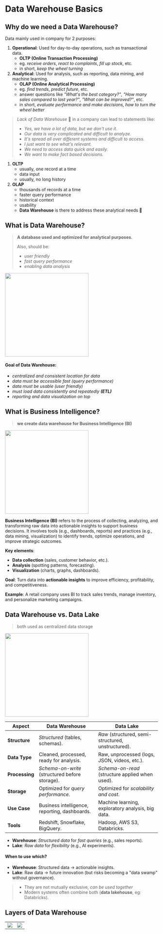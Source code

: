 # Data Warehouse Basics

## Why do we need a Data Warehouse?

Data mainly used in company for 2 purposes:

1. **Operational**: Used for day-to-day operations, such as transactional data.
   - **OLTP (Online Transaction Processing)**
   - eg. _receive orders_, _react to complaints_, _fill up stock_, etc.
   - in short, _keep the wheel turning_
2. **Analytical**: Used for analysis, such as reporting, data mining, and machine learning.
   - **OLAP (Online Analytical Processing)**
   - eg. _find trends_, _predict future_, etc.
   - answer questions like _"What's the best category?"_, _"How many sales compared to last year?"_, _"What can be improved?"_, etc.
   - in short, _evaluate performance and make decisions, how to turn the wheel better_

> _Lack of Data Warehouse_ :ghost: in a company can lead to statements like:
>
> - _Yes, we have a lot of data, but we don't use it._
> - _Our data is very complicated and difficult to analyze._
> - _It's spread all over different systems and difficult to access._
> - _I just want to see what's relevant._
> - _We need to access data quick and easily._
> - _We want to make fact based decisions._

1. **OLTP**
   - usually, one record at a time
   - data input
   - usually, no long history
2. **OLAP**
   - thousands of records at a time
   - faster query performance
   - historical context
   - usability
   - **Data Warehouse** is there to address these analytical needs :star2:

## What is Data Warehouse?

> **A database used and optimized for analytical purposes.**
>
> Also, should be:
>
> - _user friendly_
> - _fast query performance_
> - _enabling data analysis_

<p>
   <img src="https://github.com/user-attachments/assets/97262f7e-4e71-4f49-bdc5-80a06a7f925d" height=275>
</p>

#### Goal of Data Warehouse:

- _centralized and consistent location for data_
- _data must be accessible fast (query performance)_
- _data must be usable (user friendly)_
- _must load data consistently and repeatedly **(ETL)**_
- _reporting and data visualization on top_

## What is Business Intelligence?

> **we create data warehouse for Business Intelligence (BI)**

<p>
    <img src="https://github.com/user-attachments/assets/0bb217a6-4e95-467b-828b-ab1121f71187" height=275>
</p>

**Business Intelligence (BI)** refers to the process of collecting, analyzing, and transforming raw data into actionable insights to support business decisions. It involves tools (e.g., dashboards, reports) and practices (e.g., data mining, visualization) to identify trends, optimize operations, and improve strategic outcomes.

**Key elements**:

- **Data collection** (sales, customer behavior, etc.).
- **Analysis** (spotting patterns, forecasting).
- **Visualization** (charts, graphs, dashboards).

**Goal**: Turn data into **actionable insights** to improve efficiency, profitability, and competitiveness.

**Example**: A retail company uses BI to track sales trends, manage inventory, and personalize marketing campaigns.

## Data Warehouse vs. Data Lake

> both used as centralized data storage

<p>
    <img src="https://github.com/user-attachments/assets/189ea474-2717-49a1-b111-031cbd5657e6" height=275>
</p>

| **Aspect**     | **Data Warehouse**                             | **Data Lake**                                      |
| -------------- | ---------------------------------------------- | -------------------------------------------------- |
| **Structure**  | _Structured_ (tables, schemas).                | _Raw_ (structured, semi-structured, unstructured). |
| **Data Type**  | Cleaned, processed, ready for analysis.        | Raw, unprocessed (logs, JSON, videos, etc.).       |
| **Processing** | _Schema-on-write_ (structured before storage). | _Schema-on-read_ (structure applied when used).    |
| **Storage**    | Optimized for _query performance_.             | Optimized for _scalability and cost_.              |
| **Use Case**   | Business intelligence, reporting, dashboards.  | Machine learning, exploratory analysis, big data.  |
| **Tools**      | Redshift, Snowflake, BigQuery.                 | Hadoop, AWS S3, Databricks.                        |

- **Warehouse**: _Structured data_ for _fast queries_ (e.g., sales reports).
- **Lake**: _Raw data_ for _flexibility_ (e.g., AI experiments).

#### When to use which?

- **Warehouse**: Structured data → actionable insights.
- **Lake**: Raw data → future innovation (but risks becoming a "data swamp" without governance).

> - They are not mutually exclusive, _can be used together_
> - Modern systems often combine both (**data lakehouse**, eg: Databricks).

## Layers of Data Warehouse

<table>
    <tr>
        <td>
            <img src="https://github.com/user-attachments/assets/f1c96757-f938-4a96-8e62-132146527ab0">
        </td>
        <td>
            <img src="https://github.com/user-attachments/assets/10fb54fb-637b-4cb6-b8ae-729fae98a435">
        </td>
    </tr>
</table>
